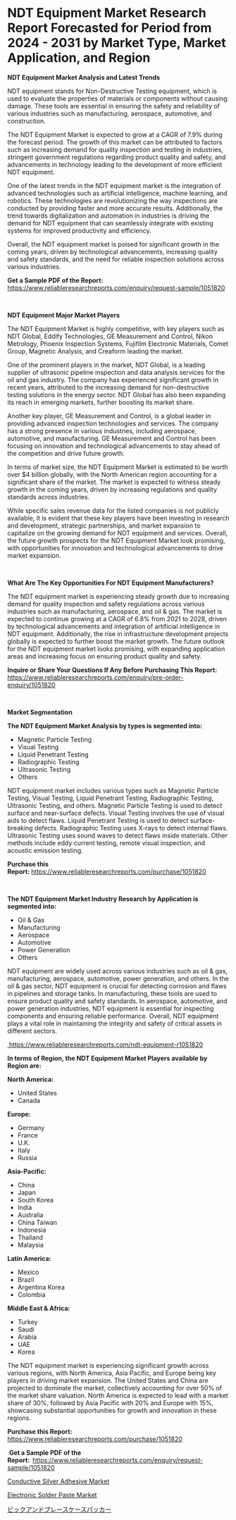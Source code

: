 <p><h1>NDT Equipment Market Research Report Forecasted for Period from 2024 -  2031 by Market Type, Market Application, and Region</h1></p><p><strong>NDT Equipment Market Analysis and Latest Trends</strong></p>
<p><p>NDT equipment stands for Non-Destructive Testing equipment, which is used to evaluate the properties of materials or components without causing damage. These tools are essential in ensuring the safety and reliability of various industries such as manufacturing, aerospace, automotive, and construction.</p><p>The NDT Equipment Market is expected to grow at a CAGR of 7.9% during the forecast period. The growth of this market can be attributed to factors such as increasing demand for quality inspection and testing in industries, stringent government regulations regarding product quality and safety, and advancements in technology leading to the development of more efficient NDT equipment.</p><p>One of the latest trends in the NDT equipment market is the integration of advanced technologies such as artificial intelligence, machine learning, and robotics. These technologies are revolutionizing the way inspections are conducted by providing faster and more accurate results. Additionally, the trend towards digitalization and automation in industries is driving the demand for NDT equipment that can seamlessly integrate with existing systems for improved productivity and efficiency.</p><p>Overall, the NDT equipment market is poised for significant growth in the coming years, driven by technological advancements, increasing quality and safety standards, and the need for reliable inspection solutions across various industries.</p></p>
<p><strong>Get a Sample PDF of the Report:&nbsp;</strong> <a href="https://www.reliableresearchreports.com/enquiry/request-sample/1051820">https://www.reliableresearchreports.com/enquiry/request-sample/1051820</a></p>
<p>&nbsp;</p>
<p><strong>NDT Equipment Major Market Players</strong></p>
<p><p>The NDT Equipment Market is highly competitive, with key players such as NDT Global, Eddify Technologies, GE Measurement and Control, Nikon Metrology, Phoenix Inspection Systems, Fujifilm Electronic Materials, Comet Group, Magnetic Analysis, and Creaform leading the market. </p><p>One of the prominent players in the market, NDT Global, is a leading supplier of ultrasonic pipeline inspection and data analysis services for the oil and gas industry. The company has experienced significant growth in recent years, attributed to the increasing demand for non-destructive testing solutions in the energy sector. NDT Global has also been expanding its reach in emerging markets, further boosting its market share.</p><p>Another key player, GE Measurement and Control, is a global leader in providing advanced inspection technologies and services. The company has a strong presence in various industries, including aerospace, automotive, and manufacturing. GE Measurement and Control has been focusing on innovation and technological advancements to stay ahead of the competition and drive future growth.</p><p>In terms of market size, the NDT Equipment Market is estimated to be worth over $4 billion globally, with the North American region accounting for a significant share of the market. The market is expected to witness steady growth in the coming years, driven by increasing regulations and quality standards across industries.</p><p>While specific sales revenue data for the listed companies is not publicly available, it is evident that these key players have been investing in research and development, strategic partnerships, and market expansion to capitalize on the growing demand for NDT equipment and services. Overall, the future growth prospects for the NDT Equipment Market look promising, with opportunities for innovation and technological advancements to drive market expansion.</p></p>
<p>&nbsp;</p>
<p><strong>What Are The Key Opportunities For NDT Equipment Manufacturers?</strong></p>
<p><p>The NDT equipment market is experiencing steady growth due to increasing demand for quality inspection and safety regulations across various industries such as manufacturing, aerospace, and oil & gas. The market is expected to continue growing at a CAGR of 6.8% from 2021 to 2028, driven by technological advancements and integration of artificial intelligence in NDT equipment. Additionally, the rise in infrastructure development projects globally is expected to further boost the market growth. The future outlook for the NDT equipment market looks promising, with expanding application areas and increasing focus on ensuring product quality and safety.</p></p>
<p><strong>Inquire or Share Your Questions If Any Before Purchasing This Report:</strong> <a href="https://www.reliableresearchreports.com/enquiry/pre-order-enquiry/1051820">https://www.reliableresearchreports.com/enquiry/pre-order-enquiry/1051820</a></p>
<p>&nbsp;</p>
<p><strong>Market Segmentation</strong></p>
<p><strong>The NDT Equipment Market Analysis by types is segmented into:</strong></p>
<p><ul><li>Magnetic Particle Testing</li><li>Visual Testing</li><li>Liquid Penetrant Testing</li><li>Radiographic Testing</li><li>Ultrasonic Testing</li><li>Others</li></ul></p>
<p><p>NDT equipment market includes various types such as Magnetic Particle Testing, Visual Testing, Liquid Penetrant Testing, Radiographic Testing, Ultrasonic Testing, and others. Magnetic Particle Testing is used to detect surface and near-surface defects. Visual Testing involves the use of visual aids to detect flaws. Liquid Penetrant Testing is used to detect surface-breaking defects. Radiographic Testing uses X-rays to detect internal flaws. Ultrasonic Testing uses sound waves to detect flaws inside materials. Other methods include eddy current testing, remote visual inspection, and acoustic emission testing.</p></p>
<p><strong>Purchase this Report:&nbsp;</strong><a href="https://www.reliableresearchreports.com/purchase/1051820">https://www.reliableresearchreports.com/purchase/1051820</a></p>
<p>&nbsp;</p>
<p><strong>The NDT Equipment Market Industry Research by Application is segmented into:</strong></p>
<p><ul><li>Oil & Gas</li><li>Manufacturing</li><li>Aerospace</li><li>Automotive</li><li>Power Generation</li><li>Others</li></ul></p>
<p><p>NDT equipment are widely used across various industries such as oil & gas, manufacturing, aerospace, automotive, power generation, and others. In the oil & gas sector, NDT equipment is crucial for detecting corrosion and flaws in pipelines and storage tanks. In manufacturing, these tools are used to ensure product quality and safety standards. In aerospace, automotive, and power generation industries, NDT equipment is essential for inspecting components and ensuring reliable performance. Overall, NDT equipment plays a vital role in maintaining the integrity and safety of critical assets in different sectors.</p></p>
<p><a href="https://www.reliableresearchreports.com/ndt-equipment-r1051820">&nbsp;https://www.reliableresearchreports.com/ndt-equipment-r1051820</a></p>
<p><strong>In terms of Region, the NDT Equipment Market Players available by Region are:</strong></p>
<p>
    <p> <strong> North America: </strong>
        <ul>
            <li>United States</li>
            <li>Canada</li>
        </ul>
        </p> 
    <p> <strong> Europe: </strong>
        <ul>
            <li>Germany</li>
            <li>France</li>
            <li>U.K.</li>
            <li>Italy</li>
            <li>Russia</li>
        </ul>
        </p> 
    <p> <strong> Asia-Pacific: </strong>
        <ul>
            <li>China</li>
            <li>Japan</li>
            <li>South Korea</li>
            <li>India</li>
            <li>Australia</li>
            <li>China Taiwan</li>
            <li>Indonesia</li>
            <li>Thailand</li>
            <li>Malaysia</li>
        </ul>
        </p> 
    <p> <strong> Latin America: </strong>
        <ul>
            <li>Mexico</li>
            <li>Brazil</li>
            <li>Argentina Korea</li>
            <li>Colombia</li>
        </ul>
        </p> 
    <p> <strong> Middle East & Africa: </strong>
        <ul>
            <li>Turkey</li>
            <li>Saudi</li>
            <li>Arabia</li>
            <li>UAE</li>
            <li>Korea</li>
        </ul>
    </p>
    </p>
<p><p>The NDT equipment market is experiencing significant growth across various regions, with North America, Asia Pacific, and Europe being key players in driving market expansion. The United States and China are projected to dominate the market, collectively accounting for over 50% of the market share valuation. North America is expected to lead with a market share of 30%, followed by Asia Pacific with 20% and Europe with 15%, showcasing substantial opportunities for growth and innovation in these regions.</p></p>
<p><strong>Purchase this Report: </strong><a href="https://www.reliableresearchreports.com/purchase/1051820">https://www.reliableresearchreports.com/purchase/1051820</a></p>
<p>&nbsp;<strong>Get a Sample PDF of the Report:&nbsp;&nbsp;</strong><a href="https://www.reliableresearchreports.com/enquiry/request-sample/1051820">https://www.reliableresearchreports.com/enquiry/request-sample/1051820</a></p>
<p><strong></strong></p>
<p><p><a href="https://www.linkedin.com/pulse/conductive-silver-adhesive-market-analysis-examines-its-scope-4mlke?trackingId=WskudCglpswi59ITnul19A%3D%3D">Conductive Silver Adhesive Market</a></p><p><a href="https://www.linkedin.com/pulse/insights-electronic-solder-paste-market-size-analysing-share-vwh1e?trackingId=JJG1G2mmU1c2QHHP6GJ6vA%3D%3D">Electronic Solder Paste Market</a></p><p><a href="https://medium.com/@henriettemills1/%E3%83%94%E3%83%83%E3%82%AF%E3%82%A2%E3%83%B3%E3%83%89%E3%83%97%E3%83%AC%E3%82%A4%E3%82%B9%E3%82%B1%E3%83%BC%E3%82%B9%E3%83%91%E3%83%83%E3%82%AB%E3%83%BC%E3%83%9E%E3%83%BC%E3%82%B1%E3%83%83%E3%83%88-%E5%B8%82%E5%A0%B4%E3%82%B7%E3%82%A7%E3%82%A2-%E5%B8%82%E5%A0%B4%E3%83%88%E3%83%AC%E3%83%B3%E3%83%89-%E5%B0%86%E6%9D%A5%E3%81%AE%E6%88%90%E9%95%B7%E3%82%92%E6%8E%A2%E3%82%8B-b46199576444">ピックアンドプレースケースパッカー</a></p></p>